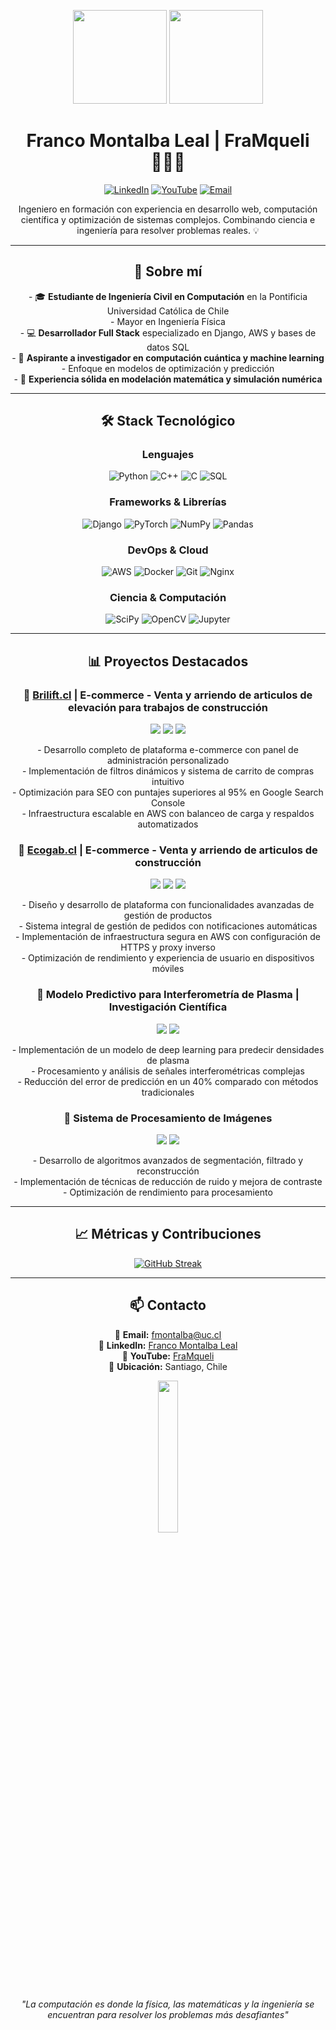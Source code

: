 <p align="center">
  <img src="https://github-readme-stats.vercel.app/api?username=FraMqueli&show_icons=true&theme=dracula&hide_border=true" height="150" />
  <img src="https://github-readme-stats.vercel.app/api/top-langs?username=FraMqueli&layout=compact&langs_count=6&theme=dracula&hide_border=true" height="150" />
</p>

<h1 align="center">Franco Montalba Leal | FraMqueli 👨🏻‍💻</h1>

<p align="center">
  <a href="https://www.linkedin.com/in/franco-montalba-leal-b854022a1"><img src="https://img.shields.io/badge/LinkedIn-0077B5?style=for-the-badge&logo=linkedin&logoColor=white" alt="LinkedIn"/></a>
  <a href="https://www.youtube.com/channel/UCkFV8dmKlR0swj3y7oRTXCA"><img src="https://img.shields.io/badge/YouTube-FF0000?style=for-the-badge&logo=youtube&logoColor=white" alt="YouTube"/></a>
  <a href="mailto:fmontalba@uc.cl"><img src="https://img.shields.io/badge/Email-D14836?style=for-the-badge&logo=gmail&logoColor=white" alt="Email"/></a>
</p>

<p align="center">
  Ingeniero en formación con experiencia en desarrollo web, computación científica y optimización de sistemas complejos. Combinando ciencia e ingeniería para resolver problemas reales. 💡
</p>

<div align="center">

---

<h2>🚀 Sobre mí</h2>

<p align="center">
- 🎓 <b>Estudiante de Ingeniería Civil en Computación</b> en la Pontificia Universidad Católica de Chile<br>
  - Mayor en Ingeniería Física<br>
- 💻 <b>Desarrollador Full Stack</b> especializado en Django, AWS y bases de datos SQL<br>
- 🧠 <b>Aspirante a investigador en computación cuántica y machine learning</b><br>
  - Enfoque en modelos de optimización y predicción<br>
- 📡 <b>Experiencia sólida en modelación matemática y simulación numérica</b><br>
</p>

---

<h2>🛠️ Stack Tecnológico</h2>

<h3>Lenguajes</h3>
<p>
  <img src="https://img.shields.io/badge/Python-3776AB?style=for-the-badge&logo=python&logoColor=white" alt="Python"/>
  <img src="https://img.shields.io/badge/C++-00599C?style=for-the-badge&logo=cplusplus&logoColor=white" alt="C++"/>
  <img src="https://img.shields.io/badge/C-A8B9CC?style=for-the-badge&logo=c&logoColor=white" alt="C"/>
  <img src="https://img.shields.io/badge/SQL-4479A1?style=for-the-badge&logo=mysql&logoColor=white" alt="SQL"/>
</p>

<h3>Frameworks & Librerías</h3>
<p>
  <img src="https://img.shields.io/badge/Django-092E20?style=for-the-badge&logo=django&logoColor=white" alt="Django"/>
  <img src="https://img.shields.io/badge/PyTorch-EE4C2C?style=for-the-badge&logo=pytorch&logoColor=white" alt="PyTorch"/>
  <img src="https://img.shields.io/badge/NumPy-013243?style=for-the-badge&logo=numpy&logoColor=white" alt="NumPy"/>
  <img src="https://img.shields.io/badge/Pandas-150458?style=for-the-badge&logo=pandas&logoColor=white" alt="Pandas"/>
</p>

<h3>DevOps & Cloud</h3>
<p>
  <img src="https://img.shields.io/badge/AWS-232F3E?style=for-the-badge&logo=amazon-aws&logoColor=white" alt="AWS"/>
  <img src="https://img.shields.io/badge/Docker-2496ED?style=for-the-badge&logo=docker&logoColor=white" alt="Docker"/>
  <img src="https://img.shields.io/badge/Git-F05032?style=for-the-badge&logo=git&logoColor=white" alt="Git"/>
  <img src="https://img.shields.io/badge/Nginx-009639?style=for-the-badge&logo=nginx&logoColor=white" alt="Nginx"/>
</p>

<h3>Ciencia & Computación</h3>
<p>
  <img src="https://img.shields.io/badge/SciPy-8CAAE6?style=for-the-badge&logo=scipy&logoColor=white" alt="SciPy"/>
  <img src="https://img.shields.io/badge/OpenCV-5C3EE8?style=for-the-badge&logo=opencv&logoColor=white" alt="OpenCV"/>
  <img src="https://img.shields.io/badge/Jupyter-F37626?style=for-the-badge&logo=jupyter&logoColor=white" alt="Jupyter"/>
</p>

---

<h2>📊 Proyectos Destacados</h2>

<h3>🔹 <a href="https://brilift.cl">Brilift.cl</a> | E-commerce - Venta y arriendo de articulos de elevación para trabajos de construcción </h3>
<p>
  <img src="https://img.shields.io/badge/Django-092E20?style=flat-square&logo=django&logoColor=white"/>
  <img src="https://img.shields.io/badge/AWS-232F3E?style=flat-square&logo=amazon-aws&logoColor=white"/>
  <img src="https://img.shields.io/badge/MySQL-4479A1?style=flat-square&logo=mysql&logoColor=white"/>
</p>

<p align="center">
- Desarrollo completo de plataforma e-commerce con panel de administración personalizado<br>
- Implementación de filtros dinámicos y sistema de carrito de compras intuitivo<br>
- Optimización para SEO con puntajes superiores al 95% en Google Search Console<br>
- Infraestructura escalable en AWS con balanceo de carga y respaldos automatizados
</p>

<h3>🔹 <a href="https://ecogab.cl">Ecogab.cl</a> |  E-commerce - Venta y arriendo de articulos de construcción </h3>
<p>
  <img src="https://img.shields.io/badge/Django-092E20?style=flat-square&logo=django&logoColor=white"/>
  <img src="https://img.shields.io/badge/AWS-232F3E?style=flat-square&logo=amazon-aws&logoColor=white"/>
  <img src="https://img.shields.io/badge/MySQL-4479A1?style=flat-square&logo=mysql&logoColor=white"/>
</p>

<p align="center">
- Diseño y desarrollo de plataforma con funcionalidades avanzadas de gestión de productos<br>
- Sistema integral de gestión de pedidos con notificaciones automáticas<br>
- Implementación de infraestructura segura en AWS con configuración de HTTPS y proxy inverso<br>
- Optimización de rendimiento y experiencia de usuario en dispositivos móviles
</p>

<h3>🔹 Modelo Predictivo para Interferometría de Plasma | Investigación Científica</h3>
<p>
  <img src="https://img.shields.io/badge/PyTorch-EE4C2C?style=flat-square&logo=pytorch&logoColor=white"/>
  <img src="https://img.shields.io/badge/Python-3776AB?style=flat-square&logo=python&logoColor=white"/>
</p>

<p align="center">
- Implementación de un modelo de deep learning para predecir densidades de plasma<br>
- Procesamiento y análisis de señales interferométricas complejas<br>
- Reducción del error de predicción en un 40% comparado con métodos tradicionales<br>
</p>

<h3>🔹 Sistema de Procesamiento de Imágenes</h3>
<p>
  <img src="https://img.shields.io/badge/OpenCV-5C3EE8?style=flat-square&logo=opencv&logoColor=white"/>
  <img src="https://img.shields.io/badge/SciPy-8CAAE6?style=flat-square&logo=scipy&logoColor=white"/>
</p>

<p align="center">
- Desarrollo de algoritmos avanzados de segmentación, filtrado y reconstrucción<br>
- Implementación de técnicas de reducción de ruido y mejora de contraste<br>
- Optimización de rendimiento para procesamiento<br>
</p>

---

<h2>📈 Métricas y Contribuciones</h2>

<p align="center">
  <a href="https://github.com/FraMqueli"><img src="https://github-readme-streak-stats.herokuapp.com/?user=FraMqueli&theme=dracula&hide_border=true" alt="GitHub Streak"/></a>
</p>

---

<h2>📫 Contacto</h2>

<p align="center">
📧 <b>Email:</b> <a href="mailto:fmontalba@uc.cl">fmontalba@uc.cl</a><br>
💼 <b>LinkedIn:</b> <a href="https://www.linkedin.com/in/franco-montalba-leal-b854022a1">Franco Montalba Leal</a><br>
🎥 <b>YouTube:</b> <a href="https://www.youtube.com/channel/UCkFV8dmKlR0swj3y7oRTXCA">FraMqueli</a><br>
📍 <b>Ubicación:</b> Santiago, Chile
</p>

<p align="center">
  <img src="https://media1.tenor.com/m/qVgrRXyFfeYAAAAd/toji-fushiguro-toji-zenin.gif" width="25%" height="auto" />
</p>

<p align="center">
  <i>"La computación es donde la física, las matemáticas y la ingeniería se encuentran para resolver los problemas más desafiantes"</i>
</p>

</div>
